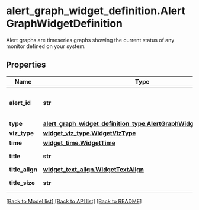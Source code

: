# alert_graph_widget_definition.AlertGraphWidgetDefinition

Alert graphs are timeseries graphs showing the current status of any monitor defined on your system.
## Properties
Name | Type | Description | Notes
------------ | ------------- | ------------- | -------------
**alert_id** | **str** | ID of the alert to use in the widget. | 
**type** | [**alert_graph_widget_definition_type.AlertGraphWidgetDefinitionType**](AlertGraphWidgetDefinitionType.md) |  | 
**viz_type** | [**widget_viz_type.WidgetVizType**](WidgetVizType.md) |  | 
**time** | [**widget_time.WidgetTime**](WidgetTime.md) |  | [optional] 
**title** | **str** | The title of the widget. | [optional] 
**title_align** | [**widget_text_align.WidgetTextAlign**](WidgetTextAlign.md) |  | [optional] 
**title_size** | **str** | Size of the title. | [optional] 

[[Back to Model list]](README.md#documentation-for-models) [[Back to API list]](README.md#documentation-for-api-endpoints) [[Back to README]](README.md)


